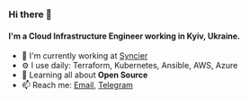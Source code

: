 ### Hi there 👋

#### I'm a Cloud Infrastructure Engineer working in Kyiv, Ukraine.

- 🏢 I'm currently working at [Syncier](https://www.syncier.com/en)
- ⚙️ I use daily: Terraform, Kubernetes, Ansible, AWS, Azure
- 🌱 Learning all about **Open Source**
- 📫 Reach me: [Email](mailto:dobozniy@gmail), [Telegram](https://t.me/RassolC)
